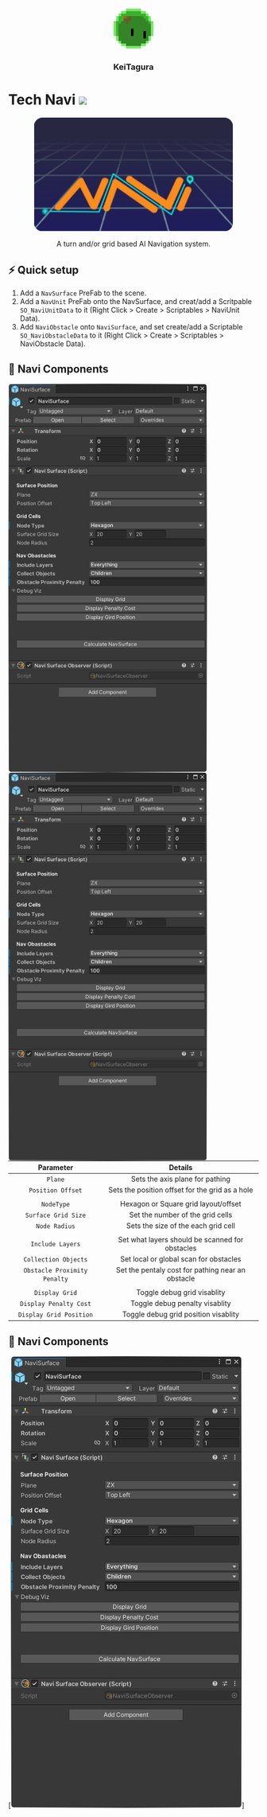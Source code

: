 <div id="header" align="center">
  <img src="https://github.com/KeiTagura/Navi_Tech/blob/main/Art/MonSli.gif" width="82"/>
  <h3 align="center">KeiTagura</h3>
</div>

<h1>
  Tech Navi
  <img src="https://media.giphy.com/media/hvRJCLFzcasrR4ia7z/giphy.gif" width="30px"/>
</h1>



<div align="center">
  <img src="https://github.com/KeiTagura/Navi_Tech/blob/main/Art/Navi.png" width="400" />
</div>

<p align="center">
  A turn and/or grid based AI Navigation system.
</p>


## ⚡ Quick setup

1. Add a `NavSurface` PreFab to the scene.
2. Add a `NavUnit` PreFab onto the NavSurface, and creat/add a Scritpable `SO_NaviUnitData` to it (Right Click > Create > Scriptables > NaviUnit Data).
3. Add `NaviObstacle` onto `NaviSurface`, and set create/add a Scriptable `SO_NaviObstacleData` to it (Right Click > Create > Scriptables > NaviObstacle Data).



## 🔧 Navi Components

<div align="center">
  <img align = "left" src="https://github.com/KeiTagura/Navi_Tech/blob/main/Inspector_NaviSurface.png" width="400" />
  <img align = "left" src="https://github.com/KeiTagura/Navi_Tech/blob/main/Inspector_NaviSurface.png" width="400" />
</div>





|         Parameter          |                    Details                      |
| :------------------------: | :---------------------------------------------: |
|          `Plane`           |         Sets the axis plane for pathing         |
|     `Position Offset`      |Sets the position offset for the grid as a hole  |
|                            |                                                 |
|        `NodeType`          |    Hexagon or Square grid layout/offset         |
|    `Surface Grid Size`     |       Set the number of the grid cells          |
|       `Node Radius`        |     Sets the size of the each grid cell         |
|                            |                                                 |
|      `Include Layers`      |Set what layers should be scanned for obstacles  |
|    `Collection Objects`    |     Set local or global scan for obstacles      |
|`Obstacle Proximity Penalty`|Set the pentaly cost for pathing near an obstacle|
|                            |                                                 |
|      `Display Grid`        |          Toggle debug grid visablity            |
|  `Display Penalty Cost`    |         Toggle debug penalty visablity          |
|  `Display Grid Position`   |      Toggle debug grid position visablity       |


## 🔧 Navi Components
[![NaviSurface](https://github.com/KeiTagura/Navi_Tech/blob/main/Inspector_NaviSurface.png "NaviSurface Inspector")]



